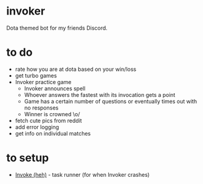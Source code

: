 # invoker
Dota themed bot for my friends Discord.

# to do
* rate how you are at dota based on your win/loss
* get turbo games
* Invoker practice game
  - Invoker announces spell
  - Whoever answers the fastest with its invocation gets a point
  - Game has a certain number of questions or eventually times out with no responses
  - Winner is crowned \o/
* fetch cute pics from reddit
* add error logging
* get info on individual matches

# to setup
* [Invoke (heh)](http://www.pyinvoke.org/) - task runner (for when Invoker crashes)
